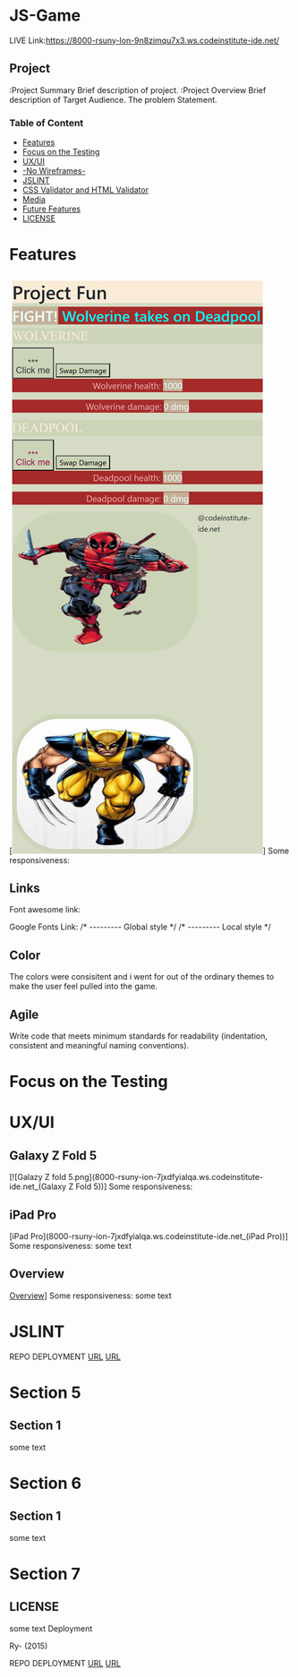 # JS-Game


LIVE Link:https://8000-rsuny-lon-9n8zimqu7x3.ws.codeinstitute-ide.net/

## Project
:Project Summary
Brief description of project.
:Project Overview
Brief description of Target Audience. The problem Statement.
### Table of Content
* [Features](#section-1)
* [Focus on the Testing](#section-2)
* [UX/UI](#section-3)
* [-No Wireframes-](#section-1)
* [JSLINT](#section-4)
* [CSS Validator and HTML Validator](#section-5)
* [Media](#section-6)
* [Future Features](#section-7)
* [LICENSE](#Crediting)

# Features
## <a name="section-1"></a> 
<href> [![Surface Duo).png](<8000-rsuny-ion-7jxdfyialqa.ws.codeinstitute-ide.net_(Surface Duo).png>)]
Some responsiveness:

## <a name="section-1"></a> Links
Font awesome link:
<link rel="stylesheet" href="https://use.fontawesome.com/releases/v5.7.2/css/all.css" integrity="sha384-fnmOCqbTlWIlj8LyTjo7mOUStjsKC4pOpQbqyi7RrhN7udi9RwhKkMHpvLbHG9Sr" crossorigin="anonymous">
Google Fonts Link:
<link href="https://fonts.googleapis.com/css?family=Raleway%7CRighteous" rel="stylesheet">
/* --------- Global style */
<link href="https://fonts.googleapis.com/css?family=Raleway%7CRighteous" rel="stylesheet">
/* --------- Local style */

## <a name="section-1"></a> Color
The colors were consisitent and i went for out of the ordinary themes to make the user feel pulled into the game.


## <a name="section-1"></a> Agile
Write code that meets minimum standards for readability (indentation, consistent and meaningful naming conventions).

# Focus on the Testing

# UX/UI
## <a name="section-3"></a> Galaxy Z Fold 5

<href> [![Galazy Z fold 5.png](8000-rsuny-ion-7jxdfyialqa.ws.codeinstitute-ide.net_(Galaxy Z Fold 5))]
Some responsiveness:

## <a name="section-3"></a>  iPad Pro

<href> [iPad Pro](8000-rsuny-ion-7jxdfyialqa.ws.codeinstitute-ide.net_(iPad Pro))]
Some responsiveness:
some text

## <a name="section-3"></a>  Overview

<href> [Overview](8000-rsuny-ion-7jxdfyialqa.ws.codeinstitute-ide.net_)]
Some responsiveness:
some text


# JSLINT
<a name="section-4"></a>
REPO DEPLOYMENT
[URL](https://github.com/RSUNY/ION)
[URL](https://rsuny.github.io/users/RSUNY/projects/1)

# Section 5
## <a name="section-1"></a> Section 1
some text
# Section 6
## <a name="section-1"></a> Section 1
some text
# Section 7
## <a name="Crediting"></a> LICENSE
some text
<a name="section-4"></a> Deployment

 Ry- (2015)


REPO DEPLOYMENT
[URL](https://github.com/RSUNY/ION)
[URL](https://rsuny.github.io/users/RSUNY/projects/1)
